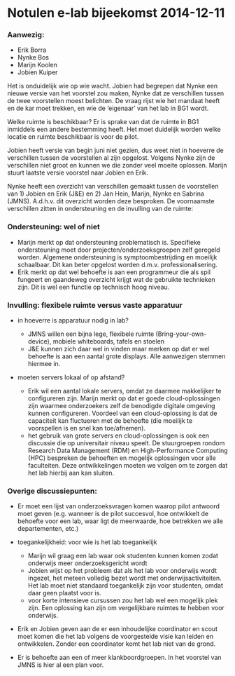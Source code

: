 # Notulen e-lab bijeekomst 2014-12-11

### Aanwezig:
- Erik Borra
- Nynke Bos
- Marijn Koolen
- Jobien Kuiper

Het is onduidelijk wie op wie wacht. Jobien had begrepen dat Nynke een nieuwe versie van het voorstel zou maken, Nynke dat ze verschillen tussen de twee voorstellen moest belichten. De vraag rijst wie het mandaat heeft en de kar moet trekken, en wie de ‘eigenaar’ van het lab in BG1 wordt.

Welke ruimte is beschikbaar? Er is sprake van dat de ruimte in BG1 inmiddels een andere bestemming heeft. Het moet duidelijk worden welke locatie en ruimte beschikbaar is voor de pilot.

Jobien heeft versie van begin juni niet gezien, dus weet niet in hoeverre de verschillen tussen de voorstellen al zijn opgelost. Volgens Nynke zijn de verschillen niet groot en kunnen we die zonder veel moeite oplossen. Marijn stuurt laatste versie voorstel naar Jobien en Erik.

Nynke heeft een overzicht van verschillen gemaakt tussen de voorstellen van 1) Jobien en Erik (J&E) en 2) Jan Hein, Marijn, Nynke en Sabrina (JMNS). A.d.h.v. dit overzicht worden deze besproken. De voornaamste verschillen zitten in ondersteuning en de invulling van de ruimte:

### Ondersteuning: wel of niet
- Marijn merkt op dat ondersteuning problematisch is. Specifieke ondersteuning moet door projecten/onderzoeksgroepen zelf geregeld worden. Algemene ondersteuning is symptoombestrijding en moeilijk schaalbaar. Dit kan beter opgelost worden d.m.v. professionalisering.
- Erik merkt op dat wel behoefte is aan een programmeur die als spil fungeert en gaandeweg overzicht krijgt wat de gebruikte technieken zijn. Dit is wel een functie op technisch hoog niveau.

### Invulling: flexibele ruimte versus vaste apparatuur
- in hoeverre is apparatuur nodig in lab?
  - JMNS willen een bijna lege, flexibele ruimte (Bring-your-own-device), mobiele whiteboards, tafels en stoelen
  - J&E kunnen zich daar wel in vinden maar merken op dat er wel behoefte is aan een aantal grote displays. Alle aanwezigen stemmen hiermee in.

- moeten servers lokaal of op afstand?
  - Erik wil een aantal lokale servers, omdat ze daarmee makkelijker te configureren zijn. Marijn merkt op dat er goede cloud-oplossingen zijn waarmee onderzoekers zelf de benodigde digitale omgeving kunnen configureren. Voordeel van een cloud-oplossing is dat de capaciteit kan fluctueren met de behoefte (die moeilijk te voorspellen is en snel kan toe/afnemen). 
  - het gebruik van grote servers en cloud-oplossingen is ook een discussie die op universitair niveau speelt. De stuurgroepen rondom Research Data Management (RDM) en High-Performance Computing (HPC) bespreken de behoeften en mogelijk oplossingen voor alle faculteiten. Deze ontwikkelingen moeten we volgen om te zorgen dat het lab hierbij aan kan sluiten. 

### Overige discussiepunten:
- Er moet een lijst van onderzoeksvragen komen waarop pilot antwoord moet geven (e.g. wanneer is de pilot succesvol, hoe ontwikkelt de behoefte voor een lab, waar ligt de meerwaarde, hoe betrekken we alle departementen, etc.)

- toegankelijkheid: voor wie is het lab toegankelijk
  - Marijn wil graag een lab waar ook studenten kunnen komen zodat onderwijs meer onderzoeksgericht wordt
  - Jobien wijst op het probleem dat als het lab voor onderwijs wordt ingezet, het meteen volledig bezet wordt met onderwijsactiviteiten. Het lab moet niet standaard toegankelijk zijn voor studenten, omdat daar geen plaatst voor is. 
  - voor korte intensieve cursussen zou het lab wel een mogelijk plek zijn. Een oplossing kan zijn om vergelijkbare ruimtes te hebben voor onderwijs.

- Erik en Jobien geven aan de er een inhoudelijke coordinator en scout moet komen die het lab volgens de voorgestelde visie kan leiden en ontwikkelen. Zonder een coordinator komt het lab niet van de grond. 
- Er is behoefte aan een of meer klankboordgroepen. In het voorstel van JMNS is hier al een plan voor.
